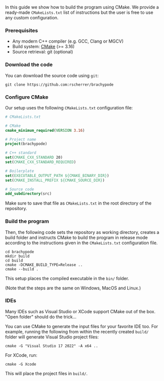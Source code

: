 In this guide we show how to build the program using CMake. We provide a ready-made `CMakeLists.txt` list of instructions but the user is free to use any custom configuration.

### Prerequisites

- Any modern C++ compiler (e.g. GCC, Clang or MGCV)
- Build system: [CMake](https://cmake.org/) (>= 3.16)
- Source retrieval: git (optional)

### Download the code

You can download the source code using `git`:

```shell
git clone https://github.com:rscherrer/brachypode
```

### Configure CMake

Our setup uses the following `CMakeLists.txt` configuration file:

```cmake
# CMakeLists.txt

# CMake
cmake_minimum_required(VERSION 3.16)

# Project name
project(brachypode)

# C++ standard
set(CMAKE_CXX_STANDARD 20)
set(CMAKE_CXX_STANDARD_REQUIRED)

# Boilerplate
set(EXECUTABLE_OUTPUT_PATH ${CMAKE_BINARY_DIR})
set(CMAKE_INSTALL_PREFIX ${CMAKE_SOURCE_DIR})

# Source code
add_subdirectory(src)
```

Make sure to save that file as `CMakeLists.txt` in the root directory of the repository.

### Build the program

Then, the following code sets the repository as working directory, creates a build folder and instructs CMake to build the program in release mode according to the instructions given in the `CMakeLists.txt` configuration file.

```shell 
cd brachypode
mkdir build
cd build
cmake -DCMAKE_BUILD_TYPE=Release ..
cmake --build .
```

This setup places the compiled executable in the `bin/` folder.

(Note that the steps are the same on Windows, MacOS and Linux.)

### IDEs

Many IDEs such as Visual Studio or XCode support CMake out of the box. "Open folder" should do the trick...

You can use CMake to generate the input files for your favorite IDE too. For example, running the following from within the recently created `build/` folder will generate Visual Studio project files:

```shell
cmake -G "Visual Studio 17 2022" -A x64 ..
```

For XCode, run:

```shell
cmake -G Xcode    
```

This will place the project files in `build/`.

